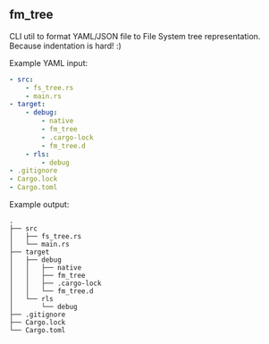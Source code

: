 fm_tree
---

CLI util to format YAML/JSON file to File System tree representation.
Because indentation is hard! :)

Example YAML input:

```yaml
- src:
    - fs_tree.rs
    - main.rs
- target:
    - debug:
        - native
        - fm_tree
        - .cargo-lock
        - fm_tree.d
    - rls:
        - debug
- .gitignore
- Cargo.lock
- Cargo.toml
```

Example output:

```
.
├── src
│   ├── fs_tree.rs
│   └── main.rs
├── target
│   ├── debug
│   │   ├── native
│   │   ├── fm_tree
│   │   ├── .cargo-lock
│   │   └── fm_tree.d
│   └── rls
│       └── debug
├── .gitignore
├── Cargo.lock
└── Cargo.toml
```
